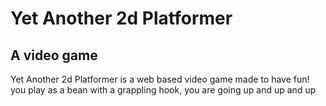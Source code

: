 
# Yet Another 2d Platformer
## A video game

Yet Another 2d Platformer is a web based video game made to have fun! you play as a bean with a grappling hook, you are going up and up and up

